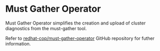 # Must Gather Operator

Must Gather Operator simplifies the creation and upload of cluster diagnostics from the must-gather tool.

Refer to [redhat-cop/must-gather-operator](https://github.com/redhat-cop/must-gather-operator) GitHub repository for futher information.

